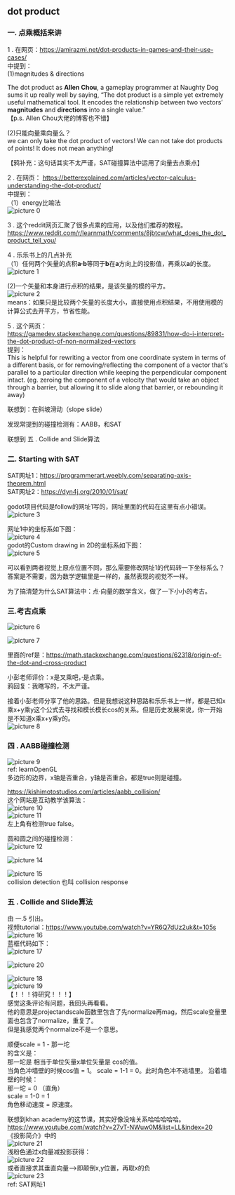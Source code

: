 ## dot product
### 一. 点乘概括来讲

1 . 在网页：https://amirazmi.net/dot-products-in-games-and-their-use-cases/  
中提到：  
(1)magnitudes & directions  

The dot product as **Allen Chou**, a gameplay programmer at Naughty Dog sums it up really well by saying, “The dot product is a simple yet extremely useful mathematical tool. It encodes the relationship between two vectors’ **magnitudes** and **directions** into a single value.”  
【p.s. Allen Chou大佬的博客也不错】  

(2)只能向量乘向量么？  
we can only take the dot product of vectors! We can not take dot products of points! It does not mean anything!  

【鸦补充：这句话其实不太严谨，SAT碰撞算法中运用了向量去点乘点】  

2 . 在网页： https://betterexplained.com/articles/vector-calculus-understanding-the-dot-product/  
中提到：  
（1）energy比喻法  
![picture 0](images/4f4ce399e92b7f083585d13f83efc5645623940a3a70ebdd9b39c372d628f28d.png)  

3 . 这个reddit网页汇聚了很多点乘的应用，以及他们推荐的教程。  
https://www.reddit.com/r/learnmath/comments/8jbtcw/what_does_the_dot_product_tell_you/   

4 . 乐乐书上的几点补充  
（1）任何两个矢量的点积**a·b**等同于**b**在**a**方向上的投影值，再乘以**a**的长度。  
![picture 1](images/063dab90d5bf42be4ff7414f195634194f8fe09664deb7437725989712295353.png)  

(2)一个矢量和本身进行点积的结果，是该矢量的模的平方。    
![picture 2](images/643d5313aa496f93bf85f04d4df6d1b75ffb1c31802dfcbc0a92d2359db5b9ba.png)  
means：如果只是比较两个矢量的长度大小，直接使用点积结果，不用使用模的计算公式去开平方，节省性能。  

5 . 这个网页：  
https://gamedev.stackexchange.com/questions/89831/how-do-i-interpret-the-dot-product-of-non-normalized-vectors  
提到：  
This is helpful for rewriting a vector from one coordinate system in terms of a different basis, or for removing/reflecting the component of a vector that's parallel to a particular direction while keeping the perpendicular component intact. (eg. zeroing the component of a velocity that would take an object through a barrier, but allowing it to slide along that barrier, or rebounding it away)  

联想到：在斜坡滑动（slope slide）  

发现常提到的碰撞检测有：AABB，和SAT  

联想到 五 . Collide and Slide算法  

### 二. Starting with SAT  
SAT网址1：https://programmerart.weebly.com/separating-axis-theorem.html    
SAT网址2：https://dyn4j.org/2010/01/sat/  

godot项目代码是follow的网址1写的，网址里面的代码在这里有点小错误。  
![picture 3](images/5f67a1f29fdf92162c969b658a07b412d61e88399bf0aaf62bc6806b254ad84a.png)  

网址1中的坐标系如下图：  
![picture 4](images/c126da3338dbde135812cda1b213a74abd5674a9de2b2101a461b27cced05419.png)  
godot的Custom drawing in 2D的坐标系如下图：  
![picture 5](images/009435a976941e791278bc0137c5001fac694fa2c8e8177fb98bda39a51e8f04.png)  

可以看到两者视觉上原点位置不同，那么需要修改网址1的代码转一下坐标系么？
答案是不需要，因为数学逻辑里是一样的，虽然表现的视觉不一样。  

为了搞清楚为什么SAT算法中：点·向量的数学含义，做了一下小小的考古。  

### 三.考古点乘  
![picture 6](images/412161d65cc30080c782615fd9ea982e06f7bb3b5f3888d52e6b1e215f96b783.png)  

![picture 7](images/1c0676ce11d12f82bf981ef98e276e4aa7194fde1434469b5d380cddb15345cc.png)  

里面的ref是：https://math.stackexchange.com/questions/62318/origin-of-the-dot-and-cross-product

小彭老师评价：x是叉乘吧，·是点乘。  
鸦回复：我瞎写的，不太严谨。  

接着小彭老师分享了他的思路。但是我想说这种思路和乐乐书上一样，都是已知x乘x+y乘y这个公式去寻找和模长模长cos的关系。但是历史发展来说，你一开始是不知道x乘x+y乘y的。  
![picture 8](images/9c660b312068563a28cb40b84dddfe72d0f796f785ef75953783cd1f79b5c007.png)  

### 四 . AABB碰撞检测
![picture 9](images/73dd79c594643b36ecefcfc4eceef569892ef9284b566a2b969153728f32bdc1.png)  
ref: learnOpenGL  
多边形的边界，x轴是否重合，y轴是否重合。都是true则是碰撞。  

https://kishimotostudios.com/articles/aabb_collision/  
这个网站是互动教学该算法：  
![picture 10](images/2b7ab1ec69b95c945db6de0be844f83c9eb3983f9b7fd3c085c70860d08fa6cd.png)  
![picture 11](images/ccf70274652b0cdd7a44df226ae1726b6512762bd4386a96c6245187631acf74.png)  
左上角有检测true false。  

圆和圆之间的碰撞检测：  
![picture 12](images/2f385166e91ab7888765d9e17139ac3e3715ffd430f88e39474e086a121f4d05.png)  

![picture 14](images/e0fdf7069fee66a70402c8469b56a586a527afc83f7eb8879aba6c33d3d67e45.png)  

![picture 15](images/da5f8dc2b4850dafc33d36ed9753179cc47033808f84ad0f0d84b96a3c5064dc.png)  
collision detection 也叫 collision response

### 五 . Collide and Slide算法    
由 一.5 引出。  
视频tutorial：https://www.youtube.com/watch?v=YR6Q7dUz2uk&t=105s
![picture 16](images/76d87b54e04f98b5aaf3b6b9416c83e6d60002da0ac71b8d41f43898b833c5af.png)  
蓝框代码如下：  
![picture 17](images/e4608a185829e74b1e3de4517b48d8ec23092656cd5870e1c0dccd5bae7c6a8b.png)  
 
![picture 20](images/18426d9713391e5130c74e927c76a8246948d6d75b3823111a62ed72b85496df.png)  

![picture 18](images/f0f6c58ba8039c0c3a8f667585f01202b61e1ab44f8a630fc211af4cec46e614.png)  
![picture 19](images/c8546efc32fa4971c5508bad13ba8b01de89641a08186fca0c293944e86da8d3.png)   
【！！！待研究！！！】   
感觉这条评论有问题，我回头再看看。  
他的意思是projectandscale函数里包含了先normalize再mag，然后scale变量里面也包含了normalize，重复了。  
但是我感觉两个normalize不是一个意思。  

顺便scale = 1 - 那一坨  
的含义是：  
那一坨是 相当于单位矢量x单位矢量是 cos的值。  
当角色冲墙壁的时候cos值 = 1。
scale = 1-1 = 0。此时角色冲不进墙里。
沿着墙壁的时候：  
那一坨 = 0 （直角）  
scale = 1-0 = 1  
角色移动速度 = 原速度。  

联想到khan academy的这节课，其实好像没啥关系哈哈哈哈哈。  
https://www.youtube.com/watch?v=27vT-NWuw0M&list=LL&index=20  
《投影简介》中的  
![picture 21](images/a3b3f26034c061a83d3814c3d7df92f47fe73d442ec41ff6910c135d2b45c430.png)  
浅粉色通过x向量减投影获得：  
![picture 22](images/da999ad30603416b280e984d0f8dabfb6c7d5093970acc9ebc3c550fc42ac3c5.png)  
或者直接求其垂直向量-->即颠倒x,y位置，再取x的负  
![picture 23](images/4f521d8d85972ceea790011900afcdd074bdc046ed56410fdb6848c69d39fb19.png)  
ref: SAT网址1  